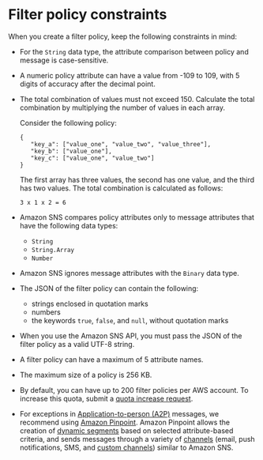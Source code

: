 # Filter policy constraints<a name="subscription-filter-policy-constraints"></a>

When you create a filter policy, keep the following constraints in mind:
+ For the `String` data type, the attribute comparison between policy and message is case\-sensitive\.
+ A numeric policy attribute can have a value from \-109 to 109, with 5 digits of accuracy after the decimal point\.
+ The total combination of values must not exceed 150\. Calculate the total combination by multiplying the number of values in each array\.

  Consider the following policy:

  ```
  {
     "key_a": ["value_one", "value_two", "value_three"],
     "key_b": ["value_one"],
     "key_c": ["value_one", "value_two"]
  }
  ```

  The first array has three values, the second has one value, and the third has two values\. The total combination is calculated as follows:

  ```
  3 x 1 x 2 = 6
  ```
+ Amazon SNS compares policy attributes only to message attributes that have the following data types:
  + `String`
  + `String.Array`
  + `Number`
+ Amazon SNS ignores message attributes with the `Binary` data type\.
+ The JSON of the filter policy can contain the following:
  + strings enclosed in quotation marks
  + numbers
  + the keywords `true`, `false`, and `null`, without quotation marks
+ When you use the Amazon SNS API, you must pass the JSON of the filter policy as a valid UTF\-8 string\.
+ A filter policy can have a maximum of 5 attribute names\.
+ The maximum size of a policy is 256 KB\.
+ By default, you can have up to 200 filter policies per AWS account\. To increase this quota, submit a [quota increase request](https://console.aws.amazon.com/support/home#/case/create?issueType=service-limit-increase&limitType=service-code-sns)\.
+ For exceptions in [Application\-to\-person \(A2P\)](sns-user-notifications.md) messages, we recommend using [Amazon Pinpoint](https://docs.aws.amazon.com/pinpoint/latest/userguide/welcome.html)\. Amazon Pinpoint allows the creation of [dynamic segments](https://docs.aws.amazon.com/pinpoint/latest/userguide/gettingstarted-import-customer-data.html) based on selected attribute\-based criteria, and sends messages through a variety of [channels](https://docs.aws.amazon.com/pinpoint/latest/userguide/channels.html) \(email, push notifications, SMS, and [custom channels](https://docs.aws.amazon.com/pinpoint/latest/userguide/channels-custom.html)\) similar to Amazon SNS\.